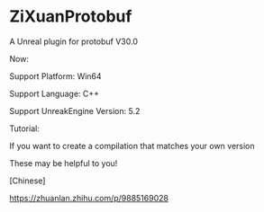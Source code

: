 # ZiXuanProtobuf

A Unreal plugin for protobuf V30.0

Now:

  Support Platform: Win64
  
  Support Language: C++
  
  Support UnreakEngine Version: 5.2

Tutorial:

 If you want to create a compilation that matches your own version
 
 These may be helpful to you!
 
 [Chinese]
 
 https://zhuanlan.zhihu.com/p/9885169028

 
